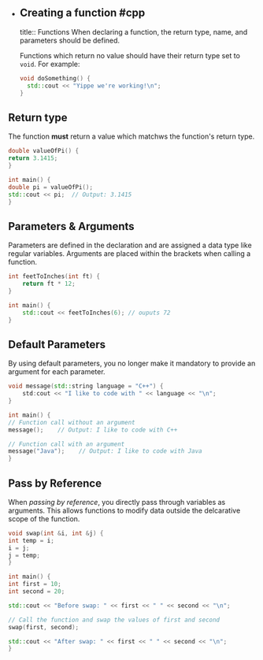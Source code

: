 - ## Creating a function #cpp 
  title:: Functions
  When declaring a function, the return type, name, and parameters should be defined.
  
  Functions which return no value should have their return type set to `void`. For example:
  ```cpp
  void doSomething() {
  	std::cout << "Yippe we're working!\n";
  }
  ```
## Return type
The function **must** return a value which matchws the function's return type.
```cpp
double valueOfPi() {
return 3.1415;
}

int main() {
double pi = valueOfPi();
std::cout << pi;  // Output: 3.1415
}
```
## Parameters & Arguments
Parameters are defined in the declaration and are assigned a data type like regular variables. Arguments are placed within the brackets when calling a function.
```cpp
int feetToInches(int ft) {
	return ft * 12;
}

int main() {
	std::cout << feetToInches(6); // ouputs 72
}
```
## Default Parameters
By using default parameters, you no longer make it mandatory to provide an argument for each parameter.
```cpp
void message(std::string language = "C++") {
	std:cout << "I like to code with " << language << "\n";
}

int main() {
// Function call without an argument
message();    // Output: I like to code with C++

// Function call with an argument
message("Java");    // Output: I like to code with Java
}
```
## Pass by Reference
When *passing by reference*, you directly pass through variables as arguments. This allows functions to modify data outside the delcarative scope of the function.
```cpp
void swap(int &i, int &j) {
int temp = i;
i = j;
j = temp;
}

int main() {
int first = 10;
int second = 20;

std::cout << "Before swap: " << first << " " << second << "\n";

// Call the function and swap the values of first and second
swap(first, second);

std::cout << "After swap: " << first << " " << second << "\n";
}
```